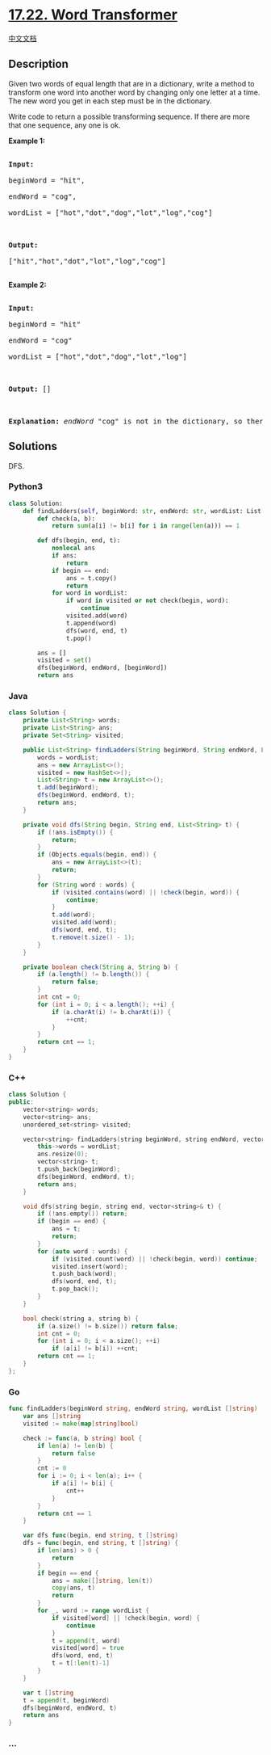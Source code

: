 # [17.22. Word Transformer](https://leetcode.cn/problems/word-transformer-lcci)

[中文文档](/lcci/17.22.Word%20Transformer/README.md)

## Description

<p>Given two words of equal length that are in a dictionary, write a method to transform one word into another word by changing only one letter at a time. The new word you get in each step must be in the dictionary.</p>

<p>Write code to return a possible transforming sequence. If there are more that one sequence, any one is ok.</p>

<p><strong>Example 1:</strong></p>

<pre>

<strong>Input:</strong>

beginWord = &quot;hit&quot;,

endWord = &quot;cog&quot;,

wordList = [&quot;hot&quot;,&quot;dot&quot;,&quot;dog&quot;,&quot;lot&quot;,&quot;log&quot;,&quot;cog&quot;]



<strong>Output:</strong>

[&quot;hit&quot;,&quot;hot&quot;,&quot;dot&quot;,&quot;lot&quot;,&quot;log&quot;,&quot;cog&quot;]

</pre>

<p><strong>Example 2:</strong></p>

<pre>

<strong>Input:</strong>

beginWord = &quot;hit&quot;

endWord = &quot;cog&quot;

wordList = [&quot;hot&quot;,&quot;dot&quot;,&quot;dog&quot;,&quot;lot&quot;,&quot;log&quot;]



<strong>Output: </strong>[]



<strong>Explanation:</strong>&nbsp;<em>endWord</em> &quot;cog&quot; is not in the dictionary, so there&#39;s no possible transforming sequence.</pre>

## Solutions

DFS.

<!-- tabs:start -->

### **Python3**

```python
class Solution:
    def findLadders(self, beginWord: str, endWord: str, wordList: List[str]) -> List[str]:
        def check(a, b):
            return sum(a[i] != b[i] for i in range(len(a))) == 1

        def dfs(begin, end, t):
            nonlocal ans
            if ans:
                return
            if begin == end:
                ans = t.copy()
                return
            for word in wordList:
                if word in visited or not check(begin, word):
                    continue
                visited.add(word)
                t.append(word)
                dfs(word, end, t)
                t.pop()

        ans = []
        visited = set()
        dfs(beginWord, endWord, [beginWord])
        return ans
```

### **Java**

```java
class Solution {
    private List<String> words;
    private List<String> ans;
    private Set<String> visited;

    public List<String> findLadders(String beginWord, String endWord, List<String> wordList) {
        words = wordList;
        ans = new ArrayList<>();
        visited = new HashSet<>();
        List<String> t = new ArrayList<>();
        t.add(beginWord);
        dfs(beginWord, endWord, t);
        return ans;
    }

    private void dfs(String begin, String end, List<String> t) {
        if (!ans.isEmpty()) {
            return;
        }
        if (Objects.equals(begin, end)) {
            ans = new ArrayList<>(t);
            return;
        }
        for (String word : words) {
            if (visited.contains(word) || !check(begin, word)) {
                continue;
            }
            t.add(word);
            visited.add(word);
            dfs(word, end, t);
            t.remove(t.size() - 1);
        }
    }

    private boolean check(String a, String b) {
        if (a.length() != b.length()) {
            return false;
        }
        int cnt = 0;
        for (int i = 0; i < a.length(); ++i) {
            if (a.charAt(i) != b.charAt(i)) {
                ++cnt;
            }
        }
        return cnt == 1;
    }
}
```

### **C++**

```cpp
class Solution {
public:
    vector<string> words;
    vector<string> ans;
    unordered_set<string> visited;

    vector<string> findLadders(string beginWord, string endWord, vector<string>& wordList) {
        this->words = wordList;
        ans.resize(0);
        vector<string> t;
        t.push_back(beginWord);
        dfs(beginWord, endWord, t);
        return ans;
    }

    void dfs(string begin, string end, vector<string>& t) {
        if (!ans.empty()) return;
        if (begin == end) {
            ans = t;
            return;
        }
        for (auto word : words) {
            if (visited.count(word) || !check(begin, word)) continue;
            visited.insert(word);
            t.push_back(word);
            dfs(word, end, t);
            t.pop_back();
        }
    }

    bool check(string a, string b) {
        if (a.size() != b.size()) return false;
        int cnt = 0;
        for (int i = 0; i < a.size(); ++i)
            if (a[i] != b[i]) ++cnt;
        return cnt == 1;
    }
};
```

### **Go**

```go
func findLadders(beginWord string, endWord string, wordList []string) []string {
	var ans []string
	visited := make(map[string]bool)

	check := func(a, b string) bool {
		if len(a) != len(b) {
			return false
		}
		cnt := 0
		for i := 0; i < len(a); i++ {
			if a[i] != b[i] {
				cnt++
			}
		}
		return cnt == 1
	}

	var dfs func(begin, end string, t []string)
	dfs = func(begin, end string, t []string) {
		if len(ans) > 0 {
			return
		}
		if begin == end {
			ans = make([]string, len(t))
			copy(ans, t)
			return
		}
		for _, word := range wordList {
			if visited[word] || !check(begin, word) {
				continue
			}
			t = append(t, word)
			visited[word] = true
			dfs(word, end, t)
			t = t[:len(t)-1]
		}
	}

	var t []string
	t = append(t, beginWord)
	dfs(beginWord, endWord, t)
	return ans
}
```

### **...**

```

```

<!-- tabs:end -->
